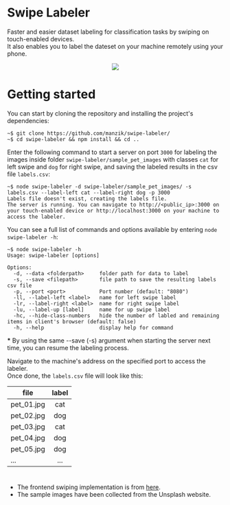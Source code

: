 # Swipe Labeler
Faster and easier dataset labeling for classification tasks by swiping on touch-enabled devices.  
It also enables you to label the dateset on your machine remotely using your phone.

<p align="center"><img align="center" src="demo/demo.gif"/></p>  

# Getting started
You can start by cloning the repository and installing the project's dependencies:
```command
~$ git clone https://github.com/manzik/swipe-labeler/
~$ cd swipe-labeler && npm install && cd ..
```
Enter the following command to start a server on port `3000` for labeling the images inside folder `swipe-labeler/sample_pet_images` with classes `cat` for left swipe and `dog` for right swipe, and saving the labeled results in the csv file `labels.csv`:
```command
~$ node swipe-labeler -d swipe-labeler/sample_pet_images/ -s labels.csv --label-left cat --label-right dog -p 3000
Labels file doesn't exist, creating the labels file.
The server is running. You can navigate to http://<public_ip>:3000 on your touch-enabled device or http://localhost:3000 on your machine to access the labeler.
```

You can see a full list of commands and options available by entering `node swipe-labeler -h`:
```command
~$ node swipe-labeler -h
Usage: swipe-labeler [options]

Options:
  -d, --data <folderpath>     folder path for data to label
  -s, --save <filepath>       file path to save the resulting labels csv file
  -p, --port <port>           Port number (default: "8080")
  -ll, --label-left <label>   name for left swipe label
  -lr, --label-right <label>  name for right swipe label
  -lu, --label-up [label]     name for up swipe label
  -hc, --hide-class-numbers   hide the number of labled and remaining items in client's browser (default: false)
  -h, --help                  display help for command
```
**\*** By using the same --save (-s) argument when starting the server next time, you can resume the labeling process.  

Navigate to the machine's address on the specified port to access the labeler.  
Once done, the `labels.csv` file will look like this:

| file          | label         |
| --------------|:-------------:|
| pet_01.jpg    | cat           |
| pet_02.jpg    | dog           |
| pet_03.jpg    | cat           |
| pet_04.jpg    | dog           |
| pet_05.jpg    | dog           |
| ...           | ...           |


#   
- The frontend swiping implementation is from [here](https://www.outsystems.com/blog/posts/gestures_glamour_swipeable_stacked_cards/).
- The sample images have been collected from the Unsplash website.
